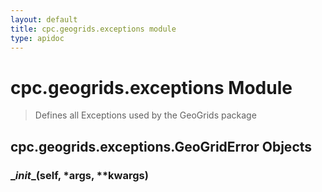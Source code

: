 ```yaml
---
layout: default
title: cpc.geogrids.exceptions module
type: apidoc
---
```

        
# cpc.geogrids.exceptions Module
> Defines all Exceptions used by the GeoGrids package



## cpc.geogrids.exceptions.GeoGridError Objects



### <span class="function">\__init__(self, *args, **kwargs)</span> 


